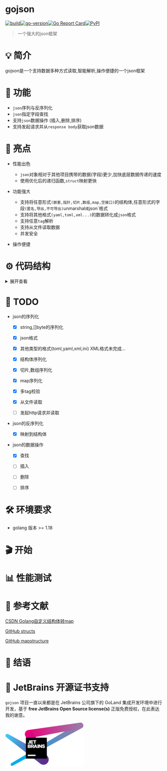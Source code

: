 # gojson

[![build](https://img.shields.io/badge/build-0.89-brightgreen)](https://github.com/StellarisW/StellarisW)[![go-version](https://img.shields.io/badge/go-%3E%3D1.8-30dff3?logo=go)](https://github.com/StellarisW/StellarisW)[![Go Report Card](https://goreportcard.com/badge/github.com/emirpasic/gods)](https://goreportcard.com/report/github.com/emirpasic/gods)[![PyPI](https://img.shields.io/badge/License-BSD_2--Clause-green.svg)](https://github.com/emirpasic/gods/blob/master/LICENSE)

> 一个强大的json框架

# 💡  简介

gojson是一个支持数据多种方式读取,智能解析,操作便捷的一个json框架

# 🚀 功能

- `json`序列与反序列化
- `json`指定字段查找
- 支持`json`数据操作 (插入,删除,排序)
- 支持发起请求并从`response body`获取json数据

# 🌟 亮点

- 性能出色
    - `json`对象相对于其他项目携带的数据(字段)更少,加快底层数据传递的速度
    - 使用优化后的递归函数,`struct`映射更快

- 功能强大
    - 支持将任意形式`(嵌套,指针,切片,数组,map,空接口)`的结构体,任意形式的字段`(匿名,导出,不可导出)`unmarshal`成`json`格式
    - 支持将其他格式`(yaml,toml,xml...)`的数据转化成`json`格式
    - 支持任意`tag`解析
    - 支持从文件读取数据
    - 并发安全
    
- 操作便捷

    

# ⚙ 代码结构

<details>
<summary>展开查看</summary>
<pre>
<code>
    ├── internal  ----------------------(内部工具包)
    	├── conv  ----------------------(数据转换)
    		├── byte.go
    		├── map.go
    		├── string.go
    	├── encoding  ------------------(编码包)
    		├── ini
    			├── ini.go
    		├── toml
    			├── toml.go
    		├── xml
    			├── xml.go
    		├── yaml
    			├── yaml.go
    	├── mutex  ---------------------(读写锁)
    		├── mutes.go
    	├── regex  ---------------------(正则匹配)
    		├── regex.go 
    ├── const.go  ----------------------(常量定义)
    ├── err.go  ------------------------(错误定义)
    ├── gojson.go  ---------------------(用户可操作函数)
    ├── load.go  -----------------------(数据加载相关的函数)
    ├── option.go  ---------------------(选项相关的函数)
</code>
</pre>
</details>


# 📌 TODO

- json的序列化

    - [x] string,[]byte的序列化

    - [x] json格式

    - [x] 其他类型的格式(toml,yaml,xml,ini)  XML格式未完成...

    - [x] 结构体序列化

    - [x] 切片,数组序列化

    - [x] map序列化

    - [x] 多tag校验

    - [x] 从文件读取

    - [ ] 发起http请求并读取
- json的反序列化
  - [x] 映射到结构体
- json的数据操作

    - [x] 查找

    - [ ] 插入

    - [ ] 删除

    - [ ] 排序

# 🛠 环境要求

- golang 版本 >= 1.18

# 🎬 开始



# 📊 性能测试



# 📔 参考文献

[CSDN Golang自定义结构体转map](https://blog.csdn.net/pyf09/article/details/111027686?ops_request_misc=%257B%2522request%255Fid%2522%253A%2522165856096916782395381810%2522%252C%2522scm%2522%253A%252220140713.130102334.pc%255Fall.%2522%257D&request_id=165856096916782395381810&biz_id=0&utm_medium=distribute.pc_search_result.none-task-blog-2~all~first_rank_ecpm_v1~pc_rank_34-7-111027686-null-null.142^v33^pc_rank_34,185^v2^control&utm_term=go%20%E7%BB%93%E6%9E%84%E4%BD%93%E8%BD%AC%E6%8D%A2%E6%88%90map%5Bstring%5Dinterface%7B%7D&spm=1018.2226.3001.4187)

[GitHub structs](https://github.com/fatih/structs/)

[GitHub mapstructure](https://github.com/mitchellh/mapstructure)

# 🎈 结语



# 🔑 JetBrains 开源证书支持

`gojson` 项目一直以来都是在 JetBrains 公司旗下的 GoLand 集成开发环境中进行开发，基于 **free JetBrains Open Source license(s)** 正版免费授权，在此表达我的谢意。

<a href="https://www.jetbrains.com/?from=gnet" target="_blank"><img src="https://raw.githubusercontent.com/panjf2000/illustrations/master/jetbrains/jetbrains-variant-4.png" width="250" align="middle"/></a>
